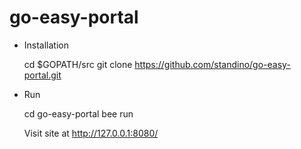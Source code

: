 go-easy-portal
==============

* Installation

  cd $GOPATH/src
  git clone https://github.com/standino/go-easy-portal.git


* Run

  cd go-easy-portal
  bee run

  Visit site at http://127.0.0.1:8080/
